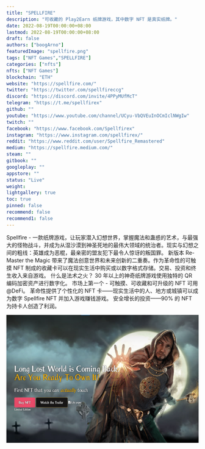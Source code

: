 ```yaml
---
title: "SPELLFIRE"
description: "可收藏的 Play2Earn 纸牌游戏，其中数字 NFT 是真实纸牌。"
date: 2022-08-19T00:00:00+08:00
lastmod: 2022-08-19T00:00:00+08:00
draft: false
authors: ["boogArno"]
featuredImage: "spellfire.png"
tags: ["NFT Games","SPELLFIRE"]
categories: ["nfts"]
nfts: ["NFT Games"]
blockchain: "ETH"
website: "https://spellfire.com/"
twitter: "https://twitter.com/spellfireccg"
discord: "https://discord.com/invite/4PPyMUfMcT"
telegram: "https://t.me/spellfirex"
github: ""
youtube: "https://www.youtube.com/channel/UCyu-VbQVEuInOCmIclNWgIw"
twitch: ""
facebook: "https://www.facebook.com/Spellfirex"
instagram: "https://www.instagram.com/spellfirex/"
reddit: "https://www.reddit.com/user/Spellfire_Remastered"
medium: "https://spellfire.medium.com/"
steam: ""
gitbook: ""
googleplay: ""
appstore: ""
status: "Live"
weight: 
lightgallery: true
toc: true
pinned: false
recommend: false
recommend1: false
---
```

Spellfire - 一款纸牌游戏，让玩家潜入幻想世界，掌握魔法和蛊惑的艺术，与最强大的怪物战斗，并成为从湿沙漠到神圣死地的最伟大领域的统治者。现实与幻想之间的粗线：英雄成为恶棍，最亲密的盟友犯下最令人惊讶的叛国罪。
新版本 Re-Master the Magic 带来了魔法创意世界和未来创新的二重奏。作为革命性的可触摸 NFT 制成的收藏卡可以在现实生活中购买或以数字格式存储。交易、投资和终生收入来自游戏。
什么是法术之火？
30 年以上的神奇纸牌游戏使用独特的 QR 编码加密资产进行数字化。
市场上第一个 - 可触摸、可收藏和可升级的 NFT 可用@DeFi。
革命性提供了个性化的 NFT 卡——现实生活中的人、地方或城镇可以成为数字 Spellfire NFT 并加入游戏赚钱游戏。
安全增长的投资——90% 的 NFT 为持卡人创造了利润。

![spellfire-dapp-games-ethereum-image1_b11bc89e69c08dd30afaefd5ae7f2928](spellfire-dapp-games-ethereum-image1_b11bc89e69c08dd30afaefd5ae7f2928.png)